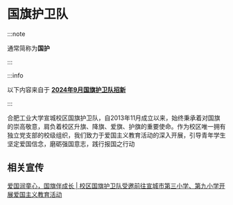 # 国旗护卫队

:::note

通常简称为**国护**

:::

:::info

以下内容来自于 [**2024年9月国旗护卫队招新**](https://mp.weixin.qq.com/s?__biz=MzI5ODI3NzE2Mw==&mid=2247508606&idx=1&sn=09bf8191909cea29e257ae9dc93d379d&chksm=ede040bfb5ad95b64b6681cef32dde78c30b7fbcd87ac7f8c6b76a8c73234f51eb9ec13e1801&mpshare=1&scene=23&srcid=0927VkYcZUVQ8CTRW9N2xeeX&sharer_shareinfo=a5dde9cb86c84a67b145b61cb41b2abc&sharer_shareinfo_first=a5dde9cb86c84a67b145b61cb41b2abc#rd)

:::

合肥工业大学宣城校区国旗护卫队，自2013年11月成立以来，始终秉承着对国旗的崇高敬意，肩负着校区升旗、降旗、爱旗、护旗的重要使命。作为校区唯一拥有独立党支部的校级组织，我们致力于爱国主义教育活动的深入开展，引导青年学生坚定爱国信念，磨砺强国意志，践行报国之行动

## 相关宣传

[爱国润童心，国旗伴成长 | 校区国旗护卫队受邀前往宣城市第三小学、第九小学开展爱国主义教育活动](https://mp.weixin.qq.com/s?__biz=MzI5ODI3NzE2Mw==&mid=2247523372&idx=1&sn=05be56b8585538f7ce5f0c899beac984&chksm=ed4d410b73a191f1049785465814f262c6541ec882bf11667db577ae0a5932bcc18485e1f1bc&mpshare=1&scene=23&srcid=0930fM2cRQinOHzGxV8sjRNv&sharer_shareinfo=6c13ce76d0dbc9003e8c97044e7a53c3&sharer_shareinfo_first=6c13ce76d0dbc9003e8c97044e7a53c3#rd)
